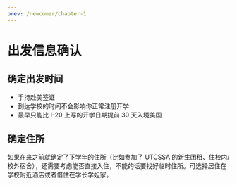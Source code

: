 ```yaml
---
prev: /newcomer/chapter-1
---
```


# 出发信息确认

## 确定出发时间

- 手持赴美签证
- 到达学校的时间不会影响你正常注册开学
- 最早只能比 I-20 上写的开学日期提前 30 天入境美国

## 确定住所

如果在来之前就确定了下学年的住所（比如参加了 UTCSSA 的新生团租、住校内/校外宿舍），还需要考虑能否直接入住，不能的话要找好临时住所。可选择居住在学校附近酒店或者借住在学长学姐家。
